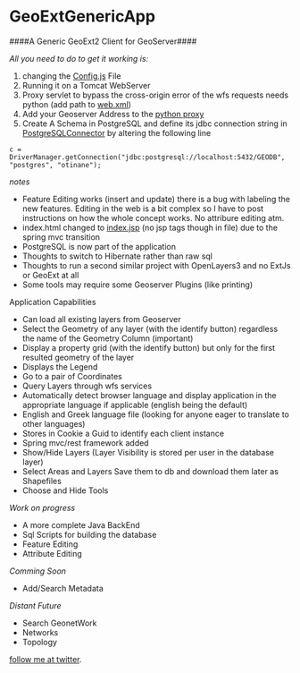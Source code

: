 # GeoExtGenericApp
####A Generic GeoExt2 Client for GeoServer####

*All you need to do to get it working is:*

1. changing the [Config.js](https://github.com/elasticrash/GeoExtGenericApp/blob/master/web/resources/js/libs/Config.js) File
2. Running it on a Tomcat WebServer
3. Proxy servlet to bypass the cross-origin error of the wfs requests needs python (add path to [web.xml](https://github.com/elasticrash/GeoExtGenericApp/blob/master/web/WEB-INF/web.xml))
4. Add your Geoserver Address to the [python proxy](https://github.com/elasticrash/GeoExtGenericApp/blob/master/web/WEB-INF/cgi/proxy.cgi)
5. Create A Schema in PostgreSQL and define its jdbc connection string in [PostgreSQLConnector](https://github.com/elasticrash/GeoExtGenericApp/blob/master/src/main/java/PostgreSQL/PostgreSQLConnector.java) by altering the following line

```c = DriverManager.getConnection("jdbc:postgresql://localhost:5432/GEODB", "postgres", "otinane");```

*notes*
- Feature Editing works (insert and update) there is a bug with labeling the new features. Editing in the web is a bit complex so I have to post instructions on how the whole concept works. No attribure editing atm.
- index.html changed to [index.jsp](https://github.com/elasticrash/GeoExtGenericApp/blob/master/web/WEB-INF/index.jsp) (no jsp tags though in file) due to the spring mvc transition
- PostgreSQL is now part of the application
- Thoughts to switch to Hibernate rather than raw sql
- Thoughts to run a second similar project with OpenLayers3 and no ExtJs or GeoExt at all 
- Some tools may require some Geoserver Plugins (like printing)

Application Capabilities
- Can load all existing layers from Geoserver
- Select the Geometry of any layer (with the identify button) regardless the name of the Geometry Column (important)
- Display a property grid (with the identify button) but only for the first resulted geometry of the layer
- Displays the Legend
- Go to a pair of Coordinates
- Query Layers through wfs services
- Automatically detect browser language and display application in the appropriate language if applicable (english being the default)
- English and Greek language file (looking for anyone eager to translate to other languages)
- Stores in Cookie a Guid to identify each client instance
- Spring mvc/rest framework added
- Show/Hide Layers (Layer Visibility is stored per user in the database layer)
- Select Areas and Layers Save them to db and download them later as Shapefiles
- Choose and Hide Tools

*Work on progress*
- A more complete Java BackEnd
- Sql Scripts for building the database
- Feature Editing
- Attribute Editing

*Comming Soon*
- Add/Search Metadata

*Distant Future*
- Search GeonetWork
- Networks
- Topology

[follow me at twitter](http://twitter.com/CodenTonic).
